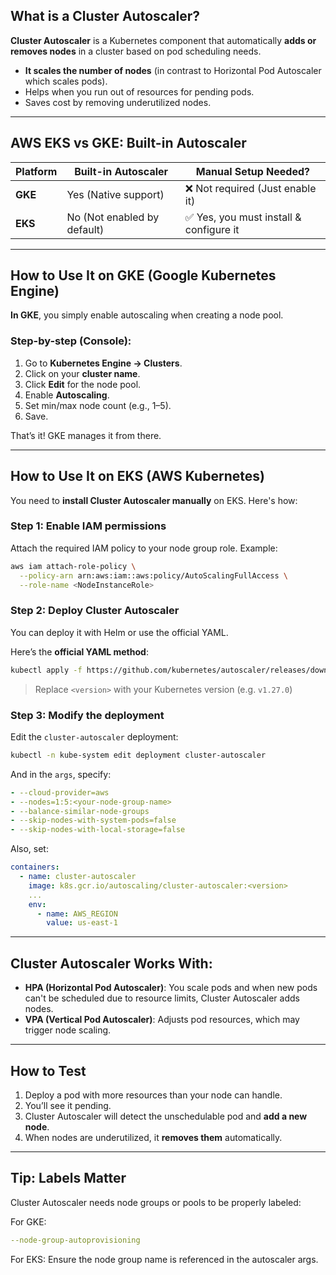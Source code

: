 ## What is a Cluster Autoscaler?

**Cluster Autoscaler** is a Kubernetes component that automatically **adds or removes nodes** in a cluster based on pod scheduling needs.

* **It scales the number of nodes** (in contrast to Horizontal Pod Autoscaler which scales pods).
* Helps when you run out of resources for pending pods.
* Saves cost by removing underutilized nodes.

---

## AWS EKS vs GKE: Built-in Autoscaler

| Platform | Built-in Autoscaler         | Manual Setup Needed?                   |
| -------- | --------------------------- | -------------------------------------- |
| **GKE**  | Yes (Native support)        | ❌ Not required (Just enable it)        |
| **EKS**  | No (Not enabled by default) | ✅ Yes, you must install & configure it |

---

## How to Use It on GKE (Google Kubernetes Engine)

**In GKE**, you simply enable autoscaling when creating a node pool.

### Step-by-step (Console):

1. Go to **Kubernetes Engine → Clusters**.
2. Click on your **cluster name**.
3. Click **Edit** for the node pool.
4. Enable **Autoscaling**.
5. Set min/max node count (e.g., 1–5).
6. Save.

That’s it! GKE manages it from there.

---

## How to Use It on EKS (AWS Kubernetes)

You need to **install Cluster Autoscaler manually** on EKS. Here's how:

### Step 1: Enable IAM permissions

Attach the required IAM policy to your node group role. Example:

```bash
aws iam attach-role-policy \
  --policy-arn arn:aws:iam::aws:policy/AutoScalingFullAccess \
  --role-name <NodeInstanceRole>
```

### Step 2: Deploy Cluster Autoscaler

You can deploy it with Helm or use the official YAML.

Here’s the **official YAML method**:

```bash
kubectl apply -f https://github.com/kubernetes/autoscaler/releases/download/cluster-autoscaler-<version>/cluster-autoscaler-autodiscover.yaml
```

> Replace `<version>` with your Kubernetes version (e.g. `v1.27.0`)

### Step 3: Modify the deployment

Edit the `cluster-autoscaler` deployment:

```bash
kubectl -n kube-system edit deployment cluster-autoscaler
```

And in the `args`, specify:

```yaml
- --cloud-provider=aws
- --nodes=1:5:<your-node-group-name>
- --balance-similar-node-groups
- --skip-nodes-with-system-pods=false
- --skip-nodes-with-local-storage=false
```

Also, set:

```yaml
containers:
  - name: cluster-autoscaler
    image: k8s.gcr.io/autoscaling/cluster-autoscaler:<version>
    ...
    env:
      - name: AWS_REGION
        value: us-east-1
```

---

## Cluster Autoscaler Works With:

* **HPA (Horizontal Pod Autoscaler)**: You scale pods and when new pods can't be scheduled due to resource limits, Cluster Autoscaler adds nodes.
* **VPA (Vertical Pod Autoscaler)**: Adjusts pod resources, which may trigger node scaling.

---

## How to Test

1. Deploy a pod with more resources than your node can handle.
2. You’ll see it pending.
3. Cluster Autoscaler will detect the unschedulable pod and **add a new node**.
4. When nodes are underutilized, it **removes them** automatically.

---

## Tip: Labels Matter

Cluster Autoscaler needs node groups or pools to be properly labeled:

For GKE:

```yaml
--node-group-autoprovisioning
```

For EKS:
Ensure the node group name is referenced in the autoscaler args.


